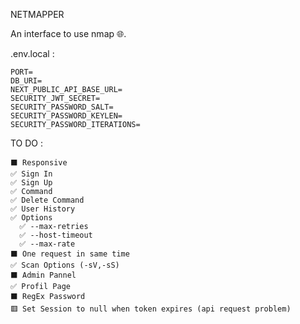 NETMAPPER

An interface to use nmap 🌐.

.env.local :

```
PORT=
DB_URI=
NEXT_PUBLIC_API_BASE_URL=
SECURITY_JWT_SECRET=
SECURITY_PASSWORD_SALT=
SECURITY_PASSWORD_KEYLEN=
SECURITY_PASSWORD_ITERATIONS=
```

TO DO :

```
⬛ Responsive
✅ Sign In
✅ Sign Up
✅ Command
✅ Delete Command
✅ User History
✅ Options
  ✅ --max-retries
  ✅ --host-timeout
  ✅ --max-rate
⬛ One request in same time
✅ Scan Options (-sV,-sS)
⬛ Admin Pannel
✅ Profil Page
⬛ RegEx Password
🟥 Set Session to null when token expires (api request problem)
```
